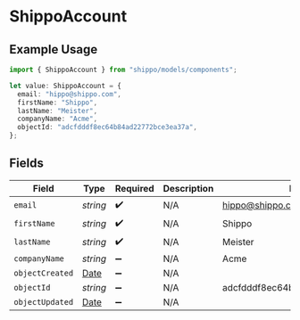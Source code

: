 # ShippoAccount

## Example Usage

```typescript
import { ShippoAccount } from "shippo/models/components";

let value: ShippoAccount = {
  email: "hippo@shippo.com",
  firstName: "Shippo",
  lastName: "Meister",
  companyName: "Acme",
  objectId: "adcfdddf8ec64b84ad22772bce3ea37a",
};
```

## Fields

| Field                                                                                         | Type                                                                                          | Required                                                                                      | Description                                                                                   | Example                                                                                       |
| --------------------------------------------------------------------------------------------- | --------------------------------------------------------------------------------------------- | --------------------------------------------------------------------------------------------- | --------------------------------------------------------------------------------------------- | --------------------------------------------------------------------------------------------- |
| `email`                                                                                       | *string*                                                                                      | :heavy_check_mark:                                                                            | N/A                                                                                           | hippo@shippo.com                                                                              |
| `firstName`                                                                                   | *string*                                                                                      | :heavy_check_mark:                                                                            | N/A                                                                                           | Shippo                                                                                        |
| `lastName`                                                                                    | *string*                                                                                      | :heavy_check_mark:                                                                            | N/A                                                                                           | Meister                                                                                       |
| `companyName`                                                                                 | *string*                                                                                      | :heavy_minus_sign:                                                                            | N/A                                                                                           | Acme                                                                                          |
| `objectCreated`                                                                               | [Date](https://developer.mozilla.org/en-US/docs/Web/JavaScript/Reference/Global_Objects/Date) | :heavy_minus_sign:                                                                            | N/A                                                                                           |                                                                                               |
| `objectId`                                                                                    | *string*                                                                                      | :heavy_minus_sign:                                                                            | N/A                                                                                           | adcfdddf8ec64b84ad22772bce3ea37a                                                              |
| `objectUpdated`                                                                               | [Date](https://developer.mozilla.org/en-US/docs/Web/JavaScript/Reference/Global_Objects/Date) | :heavy_minus_sign:                                                                            | N/A                                                                                           |                                                                                               |